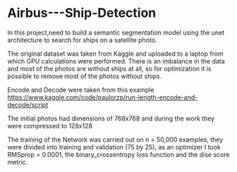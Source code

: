 # Airbus---Ship-Detection

In this project,need to build a semantic segmentation model using the unet architecture to search for ships on a satellite photo.

 
The original dataset was taken from Kaggle and uploaded to a laptop from which GPU calculations were performed.
There is an imbalance in the data and most of the photos are without ships at all, so for optimization it is possible to remove most of the photos without ships.


Encode and Decode were taken from this example https://www.kaggle.com/code/paulorzp/run-length-encode-and-decode/script

The initial photos had dimensions of 768x768 and during the work they were compressed to 128x128
 
The training of the Network was carried out on n = 50,000 examples, they were divided into training and validation (75 by 25), as an optimizer I took RMSprop = 0.0001, the binary_crossentropy loss function and the dise score metric.


